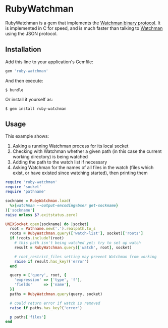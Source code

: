 # RubyWatchman

RubyWatchman is a gem that implements the [Watchman binary
protocol](https://github.com/facebook/watchman/blob/master/website/_docs/BSER.markdown).
It is implemented in C for speed, and is much faster than talking to
[Watchman](https://github.com/facebook/watchman) using the JSON protocol.

## Installation

Add this line to your application's Gemfile:

```ruby
gem 'ruby-watchman'
```

And then execute:

    $ bundle

Or install it yourself as:

    $ gem install ruby-watchman

## Usage

This example shows:

1. Asking a running Watchman process for its local socket
2. Checking with Watchman whether a given path (in this case the current working
   directory) is being watched
3. Adding the path to the watch list if necessary
4. Asking Watchman for the names of all files in the watch (files which exist,
   or have existed since watching started), then printing them

```ruby
require 'ruby-watchman'
require 'socket'
require 'pathname'

sockname = RubyWatchman.load(
  %x{watchman --output-encoding=bser get-sockname}
)['sockname']
raise unless $?.exitstatus.zero?

UNIXSocket.open(sockname) do |socket|
  root = Pathname.new('.').realpath.to_s
  roots = RubyWatchman.query(['watch-list'], socket)['roots']
  if !roots.include?(root)
    # this path isn't being watched yet; try to set up watch
    result = RubyWatchman.query(['watch', root], socket)

    # root_restrict_files setting may prevent Watchman from working
    raise if result.has_key?('error')
  end

  query = ['query', root, {
    'expression' => ['type', 'f'],
    'fields'     => ['name'],
  }]
  paths = RubyWatchman.query(query, socket)

  # could return error if watch is removed
  raise if paths.has_key?('error')

  p paths['files']
end
```
